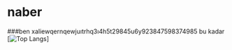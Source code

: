 # naber

###ben xaliewqernqewjuıtrhq3ı4h5t29845u6y923847598374985 bu kadar
[![Top Langs](https://github-readme-stats.vercel.app/api/top-langs/?username=Xalieren?theme=dark)]
